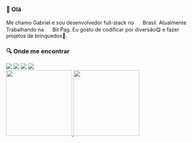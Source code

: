 ### 👋 Olá

Me chamo Gabriel e sou desenvolvedor full-stack no <img src="https://s1.static.brasilescola.uol.com.br/be/conteudo/images/2-bandeira-do-brasil.jpg" width="16"/> Brasil. Atualmente Trabalhando na <img src="https://media-exp1.licdn.com/dms/image/C4E0BAQEu4GACB21zzA/company-logo_200_200/0/1640628989485?e=1655942400&v=beta&t=iShz2u0EbauDgdNOwHKQHDjN7nB0htmW9K15c8rq364" width="16" /> Bit Pag. Eu gosto de codificar por diversão😋 e fazer projetos de brinquedos🎈.

<h3> 🔍 Onde me encontrar </h3>
<div>
<a href="https://instagram.com/zdog__" target="_blank"><img src="https://img.shields.io/badge/-Instagram-%23E4405F?style=for-the-badge&logo=instagram&logoColor=white" target="_blank"></a>
<a href="https://www.twitch.tv/zdog__" target="_blank"><img src="https://img.shields.io/badge/Twitch-9146FF?style=for-the-badge&logo=twitch&logoColor=white" target="_blank"></a>
<a href = "mailto:contato@gabrieltelessantos48@gmail.com"><img src="https://img.shields.io/badge/Gmail-D14836?style=for-the-badge&logo=gmail&logoColor=white" target="_blank"></a>
<a href="https://www.linkedin.com/in/gabriel-teles-76a486161" target="_blank"><img src="https://img.shields.io/badge/-LinkedIn-%230077B5?style=for-the-badge&logo=linkedin&logoColor=white" target="_blank"></a>   
</div>

<div>
<a href="https://github.com/seu-usuario-aqui">
<img height="180em" src="https://github-readme-stats.vercel.app/api/top-langs/?username=zdog10127&layout=compact&langs_count=7&theme=dracula"/>
<img height="180em" src="https://github-readme-stats.vercel.app/api?username=zdog10127&show_icons=true&theme=dracula&include_all_commits=true&count_private=true"/>
</div>
